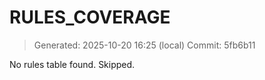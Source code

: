 # RULES_COVERAGE

> Generated: 2025-10-20 16:25 (local)
> Commit: 5fb6b11

No rules table found. Skipped.